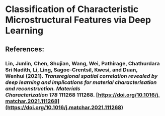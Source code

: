 # Classification of Characteristic Microstructural Features via Deep Learning

## References:

### Lin, Junlin, Chen, Shujian, Wang, Wei, Pathirage, Chathurdara Sri Nadith, Li, Ling, Sagoe-Crentsil, Kwesi, and Duan, Wenhui (2021). *Transregional spatial correlation revealed by deep learning and implications for material characterisation and reconstruction. Materials Characterization 178* 111268 111268. [https://doi.org/10.1016/j.matchar.2021.111268](https://doi.org/10.1016/j.matchar.2021.111268)